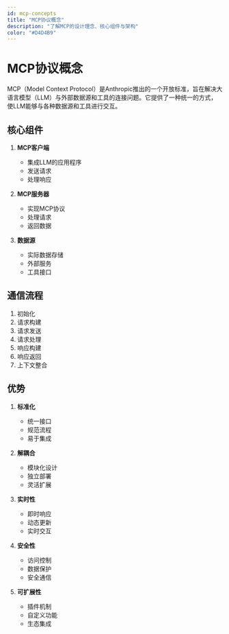 ```yaml
---
id: mcp-concepts
title: "MCP协议概念"
description: "了解MCP的设计理念、核心组件与架构"
color: "#D4D4B9"
---
```


# MCP协议概念

MCP（Model Context Protocol）是Anthropic推出的一个开放标准，旨在解决大语言模型（LLM）与外部数据源和工具的连接问题。它提供了一种统一的方式，使LLM能够与各种数据源和工具进行交互。

## 核心组件

1. **MCP客户端**
   - 集成LLM的应用程序
   - 发送请求
   - 处理响应

2. **MCP服务器**
   - 实现MCP协议
   - 处理请求
   - 返回数据

3. **数据源**
   - 实际数据存储
   - 外部服务
   - 工具接口

## 通信流程

1. 初始化
2. 请求构建
3. 请求发送
4. 请求处理
5. 响应构建
6. 响应返回
7. 上下文整合

## 优势

1. **标准化**
   - 统一接口
   - 规范流程
   - 易于集成

2. **解耦合**
   - 模块化设计
   - 独立部署
   - 灵活扩展

3. **实时性**
   - 即时响应
   - 动态更新
   - 实时交互

4. **安全性**
   - 访问控制
   - 数据保护
   - 安全通信

5. **可扩展性**
   - 插件机制
   - 自定义功能
   - 生态集成 